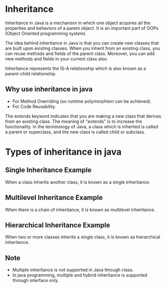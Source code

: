 # Inheritance
Inheritance in Java is a mechanism in which one object acquires all the properties and behaviors of a parent object. It is an important part of OOPs (Object Oriented programming system).

The idea behind inheritance in Java is that you can create new classes that are built upon existing classes. When you inherit from an existing class, you can reuse methods and fields of the parent class. Moreover, you can add new methods and fields in your current class also.

Inheritance represents the IS-A relationship which is also known as a parent-child relationship.

## Why use inheritance in java
  - For Method Overriding (so runtime polymorphism can be achieved).
  - For Code Reusability.

The extends keyword indicates that you are making a new class that derives from an existing class. The meaning of "extends" is to increase the functionality. In the terminology of Java, a class which is inherited is called a parent or superclass, and the new class is called child or subclass.

# Types of inheritance in java

## Single Inheritance Example
  When a class inherits another class, it is known as a single inheritance.

## Multilevel Inheritance Example
  When there is a chain of inheritance, it is known as multilevel inheritance.

## Hierarchical Inheritance Example
When two or more classes inherits a single class, it is known as hierarchical inheritance.

## Note
   - Multiple inheritance is not supported in Java through class.
   - In java programming, multiple and hybrid inheritance is supported through interface only. 
